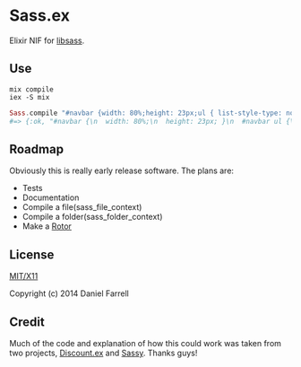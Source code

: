 # Sass.ex
Elixir NIF for [libsass](https://github.com/sass/libsass).

## Use

```shell
mix compile
iex -S mix
```

```elixir
Sass.compile "#navbar {width: 80%;height: 23px;ul { list-style-type: none; } li {float: left; a { font-weight: bold; } } }"
#=> {:ok, "#navbar {\n  width: 80%;\n  height: 23px; }\n  #navbar ul {\n    list-style-type: none; }\n  #navbar li {\n    float: left; }\n    #navbar li a {\n      font-weight: bold; }\n"}
```

## Roadmap

Obviously this is really early release software. The plans are:

- Tests
- Documentation
- Compile a file(sass_file_context)
- Compile a folder(sass_folder_context)
- Make a [Rotor](https://github.com/HashNuke/rotor)

## License

[MIT/X11](./LICENSE)

Copyright (c) 2014 Daniel Farrell

## Credit

Much of the code and explanation of how this could work was taken from two projects, [Discount.ex](https://github.com/asaaki/discount.ex/) and [Sassy](https://github.com/rramsden/sassy). Thanks guys!
